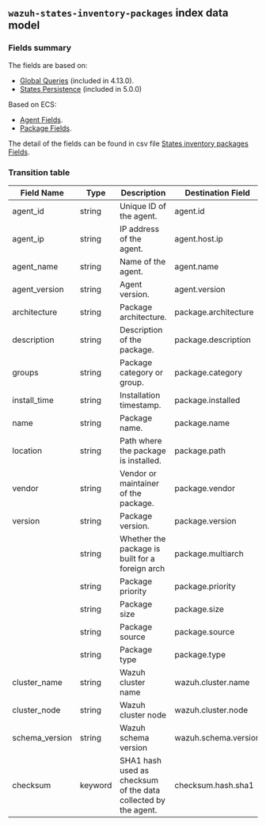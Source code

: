 ## `wazuh-states-inventory-packages` index data model

### Fields summary

The fields are based on:
- [Global Queries](https://github.com/wazuh/wazuh/issues/27898) (included in 4.13.0).
- [States Persistence](https://github.com/wazuh/wazuh/issues/29840#issuecomment-2937251736) (included in 5.0.0)

Based on ECS:

- [Agent Fields](https://www.elastic.co/guide/en/ecs/current/ecs-agent.html).
- [Package Fields](https://www.elastic.co/guide/en/ecs/current/ecs-package.html).

The detail of the fields can be found in csv file [States inventory packages Fields](fields.csv).

### Transition table

| Field Name     | Type    | Description                                                    | Destination Field    | Custom |
|----------------|---------|----------------------------------------------------------------|----------------------|--------|
| agent_id       | string  | Unique ID of the agent.                                        | agent.id             | FALSE  |
| agent_ip       | string  | IP address of the agent.                                       | agent.host.ip        | TRUE   |
| agent_name     | string  | Name of the agent.                                             | agent.name           | FALSE  |
| agent_version  | string  | Agent version.                                                 | agent.version        | FALSE  |
| architecture   | string  | Package architecture.                                          | package.architecture | FALSE  |
| description    | string  | Description of the package.                                    | package.description  | FALSE  |
| groups         | string  | Package category or group.                                     | package.category     | TRUE   |
| install_time   | string  | Installation timestamp.                                        | package.installed    | FALSE  |
| name           | string  | Package name.                                                  | package.name         | FALSE  |
| location       | string  | Path where the package is installed.                           | package.path         | FALSE  |
| vendor         | string  | Vendor or maintainer of the package.                           | package.vendor       | TRUE   |
| version        | string  | Package version.                                               | package.version      | FALSE  |
|                | string  | Whether the package is built for a foreign arch                | package.multiarch    | TRUE   |
|                | string  | Package priority                                               | package.priority     | TRUE   |
|                | string  | Package size                                                   | package.size         | FALSE  |
|                | string  | Package source                                                 | package.source       | TRUE   |
|                | string  | Package type                                                   | package.type         | FALSE  |
| cluster_name   | string  | Wazuh cluster name                                             | wazuh.cluster.name   | TRUE   |
| cluster_node   | string  | Wazuh cluster node                                             | wazuh.cluster.node   | TRUE   |
| schema_version | string  | Wazuh schema version                                           | wazuh.schema.version | TRUE   |
| checksum       | keyword | SHA1 hash used as checksum of the data collected by the agent. | checksum.hash.sha1   | TRUE   |
